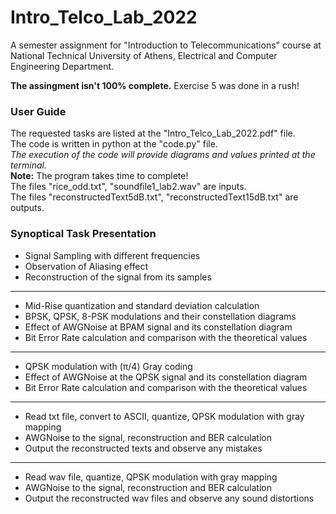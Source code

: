 # Intro_Telco_Lab_2022
A semester assignment for "Introduction to Telecommunications" course at National Technical University of Athens, Electrical and Computer Engineering Department.

**The assingment isn't 100% complete.** Exercise 5 was done in a rush!

### User Guide
The requested tasks are listed at the "Intro_Telco_Lab_2022.pdf" file.\
The code is written in python at the "code.py" file.\
*The execution of the code will provide diagrams and values printed at the terminal.*\
**Note:** The program takes time to complete!\
The files "rice_odd.txt", "soundfile1_lab2.wav" are inputs.\
The files "reconstructedText5dB.txt", "reconstructedText15dB.txt" are outputs.

### Synoptical Task Presentation 
- Signal Sampling with different frequencies
- Observation of Aliasing effect
- Reconstruction of the signal from its samples
------------------------------------------------
- Mid-Rise quantization and standard deviation calculation
- BPSK, QPSK, 8-PSK modulations and their constellation diagrams
- Effect of AWGNoise at BPAM signal and its constellation diagram
- Bit Error Rate calculation and comparison with the theoretical values
-------------------------------------------------
- QPSK modulation with (π/4) Gray coding
- Effect of AWGNoise at the QPSK signal and its constellation diagram
- Bit Error Rate calculation and comparison with the theoretical values
-------------------------------------------------
- Read txt file, convert to ASCII, quantize, QPSK modulation with gray mapping
- AWGNoise to the signal, reconstruction and BER calculation
- Output the reconstructed texts and observe any mistakes
-------------------------------------------------
- Read wav file, quantize, QPSK modulation with gray mapping
- AWGNoise to the signal, reconstruction and BER calculation
- Output the reconstructed wav files and observe any sound distortions
